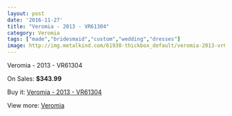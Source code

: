 ```yaml
---
layout: post
date: '2016-11-27'
title: "Veromia - 2013 - VR61304"
category: Veromia
tags: ["made","bridesmaid","custom","wedding","dresses"]
image: http://img.metalkind.com/61938-thickbox_default/veromia-2013-vr61304.jpg
---
```

Veromia - 2013 - VR61304

On Sales: **$343.99**
<a href="https://www.metalkind.com/en/veromia/16284-veromia-2013-vr61304.html"><amp-img layout="responsive" width="600" height="600" src="//img.metalkind.com/61938-thickbox_default/veromia-2013-vr61304.jpg" alt="Veromia - 2013 - VR61304 0" /></a>
<a href="https://www.metalkind.com/en/veromia/16284-veromia-2013-vr61304.html"><amp-img layout="responsive" width="600" height="600" src="//img.metalkind.com/61939-thickbox_default/veromia-2013-vr61304.jpg" alt="Veromia - 2013 - VR61304 1" /></a>
<a href="https://www.metalkind.com/en/veromia/16284-veromia-2013-vr61304.html"><amp-img layout="responsive" width="600" height="600" src="//img.metalkind.com/61940-thickbox_default/veromia-2013-vr61304.jpg" alt="Veromia - 2013 - VR61304 2" /></a>

Buy it: [Veromia - 2013 - VR61304](https://www.metalkind.com/en/veromia/16284-veromia-2013-vr61304.html "Veromia - 2013 - VR61304")

View more: [Veromia](https://www.metalkind.com/en/199-veromia "Veromia")